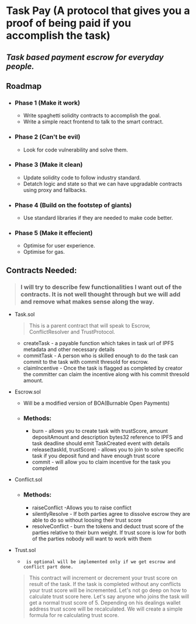 # Task Pay (A protocol that gives you a proof of being paid if you accomplish the task)

## ___Task based payment escrow for everyday people.___

## Roadmap
- ### Phase 1 (Make it work)
  - Write spaghetti solidity contracts to accomplish the goal.
  - Write a simple react frontend to talk to the smart contract.

- ### Phase 2 (Can't be evil)
  - Look for code vulnerability and solve them.


- ### Phase 3 (Make it clean)
  - Update solidity code to follow industry standard. 
  - Detatch logic and state so that we can have upgradable contracts using proxy and fallbacks.


- ### Phase 4 (Build on the footstep of giants)
  - Use standard libraries if they are needed to make code better.


- ### Phase 5 (Make it effecient)
  - Optimise for user experience.
  - Optimise for gas.





## Contracts Needed: 

 > ### I will try to describe few functionalities I want out of the contracts. It is not well thought through but we will add and remove what makes sense along the way.

- Task.sol
  > This is a parent contract that will speak to Escrow, ConflictResolver and TrustProtocol.
  
  - createTask - a payable function which takes in task url of IPFS metadata and other necessary details
  - commitTask - A person who is skilled enough to do the task can commit to the task with commit thresold for escrow.
  - claimIncentive - Once the task is flagged as completed by creator the committer can claim the incentive along with his commit thresold amount.

- Escrow.sol
  
  - Will be a modified version of BOA(Burnable Open Payments)
  - ### Methods:
    - burn - allows you to create task with trustScore, amount depositAmount and description bytes32 reference to IPFS and task deadline should emit TaskCreated event with details
    - release(taskId, trustScore) - allows you to join to solve specific task if you deposit fund and have enough trust score
	- commit - will allow you to claim incentive for the task you completed

- Conflict.sol

  - ### Methods:
    - raiseConflict -Allows you to raise conflict
	- silentlyResolve - If both parties agree to dissolve escrow they are able to do so without loosing their trust score
	- resolveConflict - burn the tokens and deduct trust score of the parties relative to their burn weight. If trust score is low for both of the parties nobody will want to work with them


- Trust.sol 

  - ` is optional will be implemented only if we get escrow and conflict part done.`

  > This contract will increment or decrement your trust score on result of the task. If the task is completed without any conflicts your trust score will be incremented. Let's not go deep on how to calculate trust score here. Let's say anyone who joins the task will get a normal trust score of 5. Depending on his dealings wallet address trust score will be recalculated. We will create a simple formula for re calculating trust score. 





